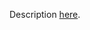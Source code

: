Description [here](https://scalacenter.github.io/scala-3-migration-guide/docs/incompatibilities/syntactic-changes.html#procedure-syntax).